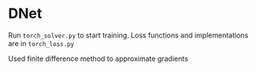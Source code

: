 # DNet

Run `torch_solver.py` to start training. Loss functions and implementations are in `torch_loss.py`

Used finite difference method to approximate gradients
